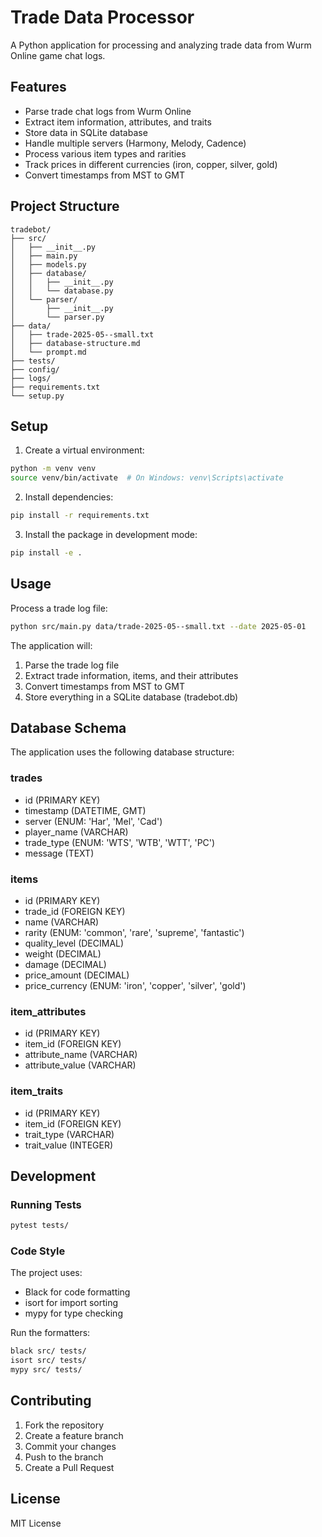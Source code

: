 # Trade Data Processor

A Python application for processing and analyzing trade data from Wurm Online game chat logs.

## Features

- Parse trade chat logs from Wurm Online
- Extract item information, attributes, and traits
- Store data in SQLite database
- Handle multiple servers (Harmony, Melody, Cadence)
- Process various item types and rarities
- Track prices in different currencies (iron, copper, silver, gold)
- Convert timestamps from MST to GMT

## Project Structure

```
tradebot/
├── src/
│   ├── __init__.py
│   ├── main.py
│   ├── models.py
│   ├── database/
│   │   ├── __init__.py
│   │   └── database.py
│   └── parser/
│       ├── __init__.py
│       └── parser.py
├── data/
│   ├── trade-2025-05--small.txt
│   ├── database-structure.md
│   └── prompt.md
├── tests/
├── config/
├── logs/
├── requirements.txt
└── setup.py
```

## Setup

1. Create a virtual environment:
```bash
python -m venv venv
source venv/bin/activate  # On Windows: venv\Scripts\activate
```

2. Install dependencies:
```bash
pip install -r requirements.txt
```

3. Install the package in development mode:
```bash
pip install -e .
```

## Usage

Process a trade log file:
```bash
python src/main.py data/trade-2025-05--small.txt --date 2025-05-01
```

The application will:
1. Parse the trade log file
2. Extract trade information, items, and their attributes
3. Convert timestamps from MST to GMT
4. Store everything in a SQLite database (tradebot.db)

## Database Schema

The application uses the following database structure:

### trades
- id (PRIMARY KEY)
- timestamp (DATETIME, GMT)
- server (ENUM: 'Har', 'Mel', 'Cad')
- player_name (VARCHAR)
- trade_type (ENUM: 'WTS', 'WTB', 'WTT', 'PC')
- message (TEXT)

### items
- id (PRIMARY KEY)
- trade_id (FOREIGN KEY)
- name (VARCHAR)
- rarity (ENUM: 'common', 'rare', 'supreme', 'fantastic')
- quality_level (DECIMAL)
- weight (DECIMAL)
- damage (DECIMAL)
- price_amount (DECIMAL)
- price_currency (ENUM: 'iron', 'copper', 'silver', 'gold')

### item_attributes
- id (PRIMARY KEY)
- item_id (FOREIGN KEY)
- attribute_name (VARCHAR)
- attribute_value (VARCHAR)

### item_traits
- id (PRIMARY KEY)
- item_id (FOREIGN KEY)
- trait_type (VARCHAR)
- trait_value (INTEGER)

## Development

### Running Tests
```bash
pytest tests/
```

### Code Style
The project uses:
- Black for code formatting
- isort for import sorting
- mypy for type checking

Run the formatters:
```bash
black src/ tests/
isort src/ tests/
mypy src/ tests/
```

## Contributing

1. Fork the repository
2. Create a feature branch
3. Commit your changes
4. Push to the branch
5. Create a Pull Request

## License

MIT License 